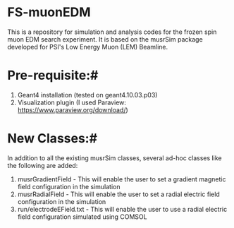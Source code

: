 # FS-muonEDM

This is a repository for simulation and analysis codes for the frozen spin muon EDM search experiment. It is based on the musrSim package developed for PSI's Low Energy Muon (LEM) Beamline.

# Pre-requisite:#

1) Geant4 installation (tested on geant4.10.03.p03)
2) Visualization plugin (I used Paraview: https://www.paraview.org/download/)

# New Classes:#

In addition to all the existing musrSim classes, several ad-hoc classes like the following are added:

1) musrGradientField - This will enable the user to set a gradient magnetic field configuration in the simulation
2) musrRadialField - This will enable the user to set a radial electric field configuration in the simulation
3) run/electrodeEField.txt - This will enable the user to use a radial electric field configuration simulated using COMSOL
